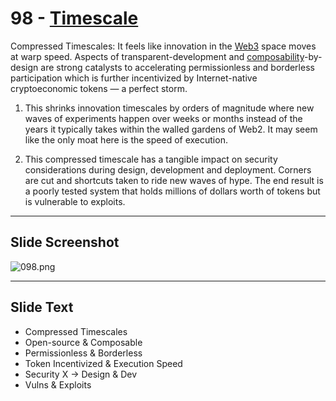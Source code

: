 # 98 - [Timescale](Timescale.md)

Compressed Timescales: It feels like innovation in the [Web3](Web3.md) space moves at warp speed. Aspects of transparent-development and [composability](Composability.md)-by-design are strong catalysts to accelerating permissionless and borderless participation which is further incentivized by Internet-native cryptoeconomic tokens — a perfect storm. 

1. This shrinks innovation timescales by orders of magnitude where new waves of experiments happen over weeks or months instead of the years it typically takes within the walled gardens of Web2. It may seem like the only moat here is the speed of execution.
    
2. This compressed timescale has a tangible impact on security considerations during design, development and deployment. Corners are cut and shortcuts taken to ride new waves of hype. The end result is a poorly tested system that holds millions of dollars worth of tokens but is vulnerable to exploits.

___
## Slide Screenshot
![098.png](../../images/ethereum101/098.png)
___
## Slide Text
- Compressed Timescales
- Open-source & Composable
- Permissionless & Borderless
- Token Incentivized & Execution Speed
- Security X -> Design & Dev
- Vulns & Exploits 

